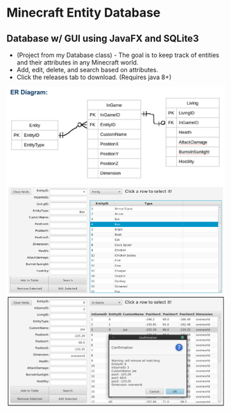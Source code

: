 # Minecraft Entity Database
## Database w/ GUI using JavaFX and SQLite3
* (Project from my Database class) - The goal is to keep track of entities and their attributes in any Minecraft world.
* Add, edit, delete, and search based on attributes.
* Click the releases tab to download. (Requires java 8+)

![](images/er-diagram.png)
![](images/gui-example.png)
![](images/remove-example.png)